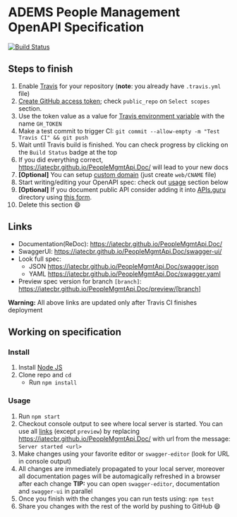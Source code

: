 # ADEMS People Management OpenAPI Specification
[![Build Status](https://travis-ci.org/iatecbr/PeopleMgmtApi.Doc.svg?branch=master)](https://travis-ci.org/iatecbr/PeopleMgmtApi.Doc)

## Steps to finish

1. Enable [Travis](https://docs.travis-ci.com/user/getting-started/#To-get-started-with-Travis-CI%3A) for your repository (**note**: you already have `.travis.yml` file)
2. [Create GitHub access token](https://help.github.com/articles/creating-an-access-token-for-command-line-use/); check `public_repo` on `Select scopes` section.
3. Use the token value as a value for [Travis environment variable](https://docs.travis-ci.com/user/environment-variables/#Defining-Variables-in-Repository-Settings) with the name `GH_TOKEN`
4. Make a test commit to trigger CI: `git commit --allow-empty -m "Test Travis CI" && git push`
5. Wait until Travis build is finished. You can check progress by clicking on the `Build Status` badge at the top
6. If you did everything correct, https://iatecbr.github.io/PeopleMgmtApi.Doc/ will lead to your new docs
7. **[Optional]** You can setup [custom domain](https://help.github.com/articles/using-a-custom-domain-with-github-pages/) (just create `web/CNAME` file)
8. Start writing/editing your OpenAPI spec: check out [usage](#usage) section below
9. **[Optional]** If you document public API consider adding it into [APIs.guru](https://APIs.guru) directory using [this form](https://apis.guru/add-api/).
10. Delete this section :smile:

## Links

- Documentation(ReDoc): https://iatecbr.github.io/PeopleMgmtApi.Doc/
- SwaggerUI: https://iatecbr.github.io/PeopleMgmtApi.Doc/swagger-ui/
- Look full spec:
    + JSON https://iatecbr.github.io/PeopleMgmtApi.Doc/swagger.json
    + YAML https://iatecbr.github.io/PeopleMgmtApi.Doc/swagger.yaml
- Preview spec version for branch `[branch]`: https://iatecbr.github.io/PeopleMgmtApi.Doc/preview/[branch]

**Warning:** All above links are updated only after Travis CI finishes deployment

## Working on specification
### Install

1. Install [Node JS](https://nodejs.org/)
2. Clone repo and `cd`
    + Run `npm install`

### Usage

1. Run `npm start`
2. Checkout console output to see where local server is started. You can use all [links](#links) (except `preview`) by replacing https://iatecbr.github.io/PeopleMgmtApi.Doc/ with url from the message: `Server started <url>`
3. Make changes using your favorite editor or `swagger-editor` (look for URL in console output)
4. All changes are immediately propagated to your local server, moreover all documentation pages will be automagically refreshed in a browser after each change
**TIP:** you can open `swagger-editor`, documentation and `swagger-ui` in parallel
5. Once you finish with the changes you can run tests using: `npm test`
6. Share you changes with the rest of the world by pushing to GitHub :smile:
